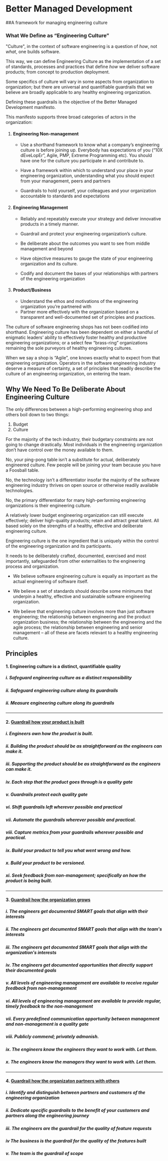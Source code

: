 Better Managed Development
===========================
##A framework for managing engineering culture
### What We Define as “Engineering Culture”

"Culture", in the context of software engineering is a question of _how_, not _what_, one builds software.

This way, we can define Engineering Culture as the implementation of a set of standards, processes and practices that define _how_ we deliver software products; from concept to production deployment. 

Some specifics of culture will vary in some aspects from organization to organization; but there are universal and quantifiable guardrails that we believe are broadly applicable to any healthy engineering organization. 

Defining these guardrails is the objective of the Better Managed Development manifesto. 

This manifesto supports three broad categories of actors in the organization:

1. #### Engineering Non-management
   - Use a shorthand framework to know what a company’s engineering culture is before joining up. Everybody has expectations of you (“10X dEveLopEr”, Agile, PMP, 	Extreme Programming etc). You should have one for the culture you participate in and contribute to. 	
 	
   - Have a framework within which to understand your place in your engineering organization, understanding what you should expect from your management, peers and 	partners
 	
   - Guardrails to hold yourself, your colleagues and your organization accountable to standards and 	expectations

2. #### Engineering Management
   - Reliably and repeatably execute your strategy and deliver innovative products in a timely 	manner.
 	
   - Guardrail and protect your engineering organization’s culture.
 	
   - Be deliberate about the outcomes you want to see from middle management and beyond
 	
   - Have objective measures to gauge the state of your engineering organization and its culture.
 	
   - Codify and document the bases 	of your relationships with partners of the engineering organization

3. #### Product/Business
   - Understand the ethos and 	motivations of the engineering organization you’re partnered with
   - Partner more effectively with the organization based on a transparent and well-documented set of principles and practices.

The culture of software engineering shops has not been codified into shorthand. Engineering culture has been dependent on either a handful of enigmatic leaders’ ability to effectively foster healthy and productive engineering organizations; or a select few “brass-ring” organizations remaining the sole purveyors of healthy engineering cultures. 

When we say a shop is “Agile”, one knows exactly what to expect from that engineering organization. Operators in the software engineering industry deserve a measure of certainty, a set of principles that readily describe the culture of an engineering organization, on entering the team.

##  Why We Need To Be Deliberate About Engineering Culture

The only differences between a high-performing engineering shop and others boil down to two things:
 1. Budget
 2. Culture

For the majority of the tech industry, their budgetary constraints are not going to change drastically. Most individuals in the engineering organization don’t have control over the money available to them.

No, your ping-pong table isn’t a substitute for actual, deliberately engineered culture. Few people will be joining your team because you have a Foosball table.

No, the technology isn’t a differentiator insofar the majority of the software engineering industry thrives on open source or otherwise readily available technologies.

No, the primary differentiator for many high-performing engineering organizations is their engineering culture.

A relatively lower budget engineering organization can still execute effectively; deliver high-quality products; retain and attract great talent. All based solely on the strengths of a healthy, effective and deliberate engineering culture.

Engineering culture is the one ingredient that is uniquely within the control of the engineering organization and its participants. 

It needs to be deliberately crafted, documented, exercised and most importantly, safeguarded from other externalities to the engineering process and organization.

- We believe software engineering culture is equally as important as the actual engineering of software itself. 	
 	
- We believe a set of standards should describe some minimums that underpin a healthy, effective and sustainable software engineering organization.
 	
- We believe that engineering culture involves more than just software engineering; the relationship between engineering and the product organization business; the relationship between the engineering and the agile process; the relationship between engineering and senior management – all of these are facets relevant to a healthy engineering culture.

## Principles
#### 1. Engineering culture is a distinct, quantifiable quality
 ##### i. Safeguard engineering culture as a distinct responsibility
 ##### ii. Safeguard engineering culture along its guardrails
 ##### ii. Measure engineering culture along its guardrails
 ****
#### 2. [Guardrail how your product is built](build.md)
 ##### i. Engineers own how the product is built.
 ##### ii. Building the product should be as straightforward as the engineers can make it.
 ##### iii. Supporting the product should be as straightforward as the engineers can make it. 
 ##### iv. Each step that the product goes through is a quality gate
 ##### v. Guardrails protect each quality gate
 ##### vi. Shift guardrails left wherever possible and practical
 ##### vii. Automate the guardrails wherever possible and practical.
 ##### viii. Capture metrics from your guardrails wherever possible and practical.
 ##### ix. Build your product to tell you what went wrong and how.
 ##### x. Build your product to be versioned.
 ##### xi. Seek feedback from non-management; specifically on how the product is being built.
   
   ***
#### 3. [Guardrail how the organization grows](grow.md)
 ##### i. The engineers get documented SMART goals that align with their interests
 
 ##### ii. The engineers get documented SMART goals that align with the team's interests
 
 ##### iii. The engineers get documented SMART goals that align with the organization's interests
 
 ##### iv. The engineers get documented opportunities that directly support their documented goals
 
 ##### v. All levels of engineering management are available to receive regular feedback from non-management
 
 ##### vi. All levels of engineering management are available to provide regular, timely feedback to the non-management
 
 ##### vii. Every predefined communication opportunity between management and non-management is a quality gate
 
 ##### viii. Publicly commend; privately admonish.
 
 ##### ix. The engineers know the engineers they want to work with. Let them.
 
 ##### x. The engineers know the managers they want to work with. Let them.
   ***
#### 4. [Guardrail how the organizaton partners with others](partner.md)
 ##### i. Identify and distinguish between partners and customers of the engineering organization
 ##### ii. Dedicate specific guardrails to the benefit of your customers and partners along the engineering journey
 ##### iii. The engineers are the guardrail for the quality of feature requests
 ##### iv The business is the guardrail for the quality of the features built
 ##### v. The team is the guardrail of scope


